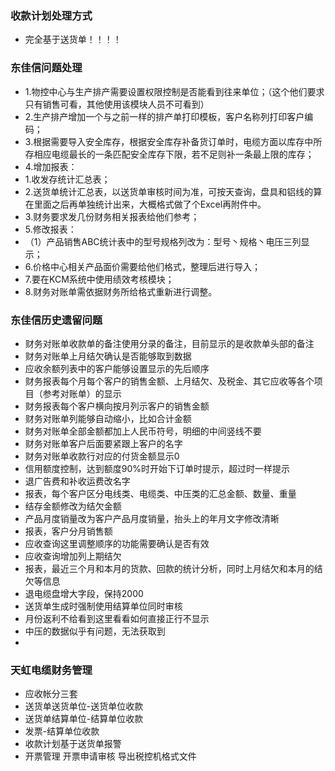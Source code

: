 ### 收款计划处理方式
* 完全基于送货单！！！！

### 东佳信问题处理
* 1.物控中心与生产排产需要设置权限控制是否能看到往来单位；（这个他们要求只有销售可看，其他使用该模块人员不可看到）
* 2.生产排产增加一个与之前一样的排产单打印模板，客户名称列打印客户编码；
* 3.根据需要导入安全库存，根据安全库存补备货订单时，电缆方面以库存中所存相应电缆最长的一条匹配安全库存下限，若不足则补一条最上限的库存；
* 4.增加报表：
 * 1.收发存统计汇总表；
 * 2.送货单统计汇总表，以送货单审核时间为准，可按天查询，盘具和铝线的算在里面之后再单独统计出来，大概格式做了个Excel再附件中。
 * 3.财务要求发几份财务相关报表给他们参考；
* 5.修改报表：
 * （1）产品销售ABC统计表中的型号规格列改为：型号丶规格丶电压三列显示；
* 6.价格中心相关产品面价需要给他们格式，整理后进行导入；
* 7.要在KCM系统中使用绩效考核模块；
* 8.财务对账单需依据财务所给格式重新进行调整。
### 东佳信历史遗留问题
* 财务对账单收款单的备注使用分录的备注，目前显示的是收款单头部的备注
* 财务对账单上月结欠确认是否能够取到数据
* 应收余额列表中的客户能够设置显示的先后顺序
* 财务报表每个月每个客户的销售金额、上月结欠、及税金、其它应收等各个项目（参考对账单）的显示
* 财务报表每个客户横向按月列示客户的销售金额
* 财务对账单列能够自动缩小，比如合计金额
* 财务对账单全部金额都加上人民币符号，明细的中间竖线不要                                                          
* 财务对账单客户后面要紧跟上客户的名字
* 财务对账单收款行对应的付货金额显示0
* 信用额度控制，达到额度90%时开始下订单时提示，超过时一样提示
* 退广告费和补收运费改名字
* 报表，每个客户区分电线类、电缆类、中压类的汇总金额、数量、重量
* 结存金额修改为结欠金额
* 产品月度销量改为客户产品月度销量，抬头上的年月文字修改清晰
* 报表，客户分月销售额
* 应收查询这里调整顺序的功能需要确认是否有效
* 应收查询增加列上期结欠
* 报表，最近三个月和本月的货款、回款的统计分析，同时上月结欠和本月的结欠等信息
* 退电缆盘增大字段，保持2000
* 送货单生成时强制使用结算单位同时审核
* 月份返利不给看到这里看看如何直接正行不显示
* 中压的数据似乎有问题，无法获取到
* 

### 天虹电缆财务管理
* 应收帐分三套
 * 送货单送货单位-送货单位收款
 * 送货单结算单位-结算单位收款
 * 发票-结算单位收款
* 收款计划基于送货单报警
* 开票管理 开票申请审核 导出税控机格式文件